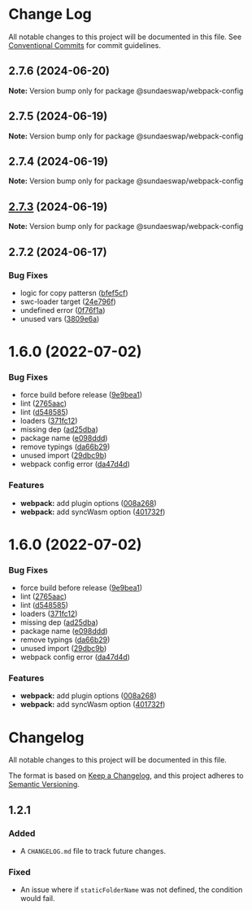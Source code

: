 # Change Log

All notable changes to this project will be documented in this file.
See [Conventional Commits](https://conventionalcommits.org) for commit guidelines.

## 2.7.6 (2024-06-20)

**Note:** Version bump only for package @sundaeswap/webpack-config

## 2.7.5 (2024-06-19)

**Note:** Version bump only for package @sundaeswap/webpack-config

## 2.7.4 (2024-06-19)

**Note:** Version bump only for package @sundaeswap/webpack-config

## [2.7.3](https://github.com/sundaeswap-finance/frontend-configurations/compare/@sundaeswap/webpack-config@2.7.2...@sundaeswap/webpack-config@2.7.3) (2024-06-19)

**Note:** Version bump only for package @sundaeswap/webpack-config

## 2.7.2 (2024-06-17)

### Bug Fixes

- logic for copy pattersn ([bfef5cf](https://github.com/sundaeswap-finance/frontend-configurations/commit/bfef5cff58d91565fc73844f55f3f11ef357e655))
- swc-loader target ([24e796f](https://github.com/sundaeswap-finance/frontend-configurations/commit/24e796fa3a99824b34ea89a80a8f6f33bed733e0))
- undefined error ([0f76f1a](https://github.com/sundaeswap-finance/frontend-configurations/commit/0f76f1ae66504b9afe67eb170f003543336b4706))
- unused vars ([3809e6a](https://github.com/sundaeswap-finance/frontend-configurations/commit/3809e6ab8b4b9b5b11cb5639e798925dcf86f1d4))

# 1.6.0 (2022-07-02)

### Bug Fixes

- force build before release ([9e9bea1](https://github.com/sundaeswap-finance/frontend-configurations/commit/9e9bea11ed0a789920cdfb2efef20e9394ce0177))
- lint ([2765aac](https://github.com/sundaeswap-finance/frontend-configurations/commit/2765aac9754e28ed834fdc9399f2c8a3db6e46da))
- lint ([d548585](https://github.com/sundaeswap-finance/frontend-configurations/commit/d54858568a9012765f32d5546e37074b62e0165f))
- loaders ([371fc12](https://github.com/sundaeswap-finance/frontend-configurations/commit/371fc1293ee85fcc726654978e514a9fa5bb6475))
- missing dep ([ad25dba](https://github.com/sundaeswap-finance/frontend-configurations/commit/ad25dbaa5a966d5436619cb85d1790cb88112b79))
- package name ([e098ddd](https://github.com/sundaeswap-finance/frontend-configurations/commit/e098ddd5628cd704235cac548deb4ef51718d5ed))
- remove typings ([da66b29](https://github.com/sundaeswap-finance/frontend-configurations/commit/da66b29895b495a6cb8045eaee70f60d82f5fdee))
- unused import ([29dbc9b](https://github.com/sundaeswap-finance/frontend-configurations/commit/29dbc9bbbb0217513fedce3e38c97b2f42e1f63d))
- webpack config error ([da47d4d](https://github.com/sundaeswap-finance/frontend-configurations/commit/da47d4dac4fc7acfd5473c53027db2cff3cc3fa2))

### Features

- **webpack:** add plugin options ([008a268](https://github.com/sundaeswap-finance/frontend-configurations/commit/008a2682fd70a48f01664e66a3b83900a4274c99))
- **webpack:** add syncWasm option ([401732f](https://github.com/sundaeswap-finance/frontend-configurations/commit/401732fdd7d669cd7ca7710f7635230453bd1875))

# 1.6.0 (2022-07-02)

### Bug Fixes

- force build before release ([9e9bea1](https://github.com/sundaeswap-finance/frontend-configurations/commit/9e9bea11ed0a789920cdfb2efef20e9394ce0177))
- lint ([2765aac](https://github.com/sundaeswap-finance/frontend-configurations/commit/2765aac9754e28ed834fdc9399f2c8a3db6e46da))
- lint ([d548585](https://github.com/sundaeswap-finance/frontend-configurations/commit/d54858568a9012765f32d5546e37074b62e0165f))
- loaders ([371fc12](https://github.com/sundaeswap-finance/frontend-configurations/commit/371fc1293ee85fcc726654978e514a9fa5bb6475))
- missing dep ([ad25dba](https://github.com/sundaeswap-finance/frontend-configurations/commit/ad25dbaa5a966d5436619cb85d1790cb88112b79))
- package name ([e098ddd](https://github.com/sundaeswap-finance/frontend-configurations/commit/e098ddd5628cd704235cac548deb4ef51718d5ed))
- remove typings ([da66b29](https://github.com/sundaeswap-finance/frontend-configurations/commit/da66b29895b495a6cb8045eaee70f60d82f5fdee))
- unused import ([29dbc9b](https://github.com/sundaeswap-finance/frontend-configurations/commit/29dbc9bbbb0217513fedce3e38c97b2f42e1f63d))
- webpack config error ([da47d4d](https://github.com/sundaeswap-finance/frontend-configurations/commit/da47d4dac4fc7acfd5473c53027db2cff3cc3fa2))

### Features

- **webpack:** add plugin options ([008a268](https://github.com/sundaeswap-finance/frontend-configurations/commit/008a2682fd70a48f01664e66a3b83900a4274c99))
- **webpack:** add syncWasm option ([401732f](https://github.com/sundaeswap-finance/frontend-configurations/commit/401732fdd7d669cd7ca7710f7635230453bd1875))

# Changelog

All notable changes to this project will be documented in this file.

The format is based on [Keep a Changelog](https://keepachangelog.com/en/1.0.0/), and this project adheres to [Semantic Versioning](https://semver.org/spec/v2.0.0.html).

## 1.2.1

### Added

- A `CHANGELOG.md` file to track future changes.

### Fixed

- An issue where if `staticFolderName` was not defined, the condition would fail.
